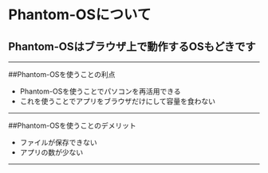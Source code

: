 # Phantom-OSについて
## Phantom-OSはブラウザ上で動作するOSもどきです

---
##Phantom-OSを使うことの利点

- Phantom-OSを使うことでパソコンを再活用できる
- これを使うことでアプリをブラウザだけにして容量を食わない

---

##Phantom-OSを使うことのデメリット

- ファイルが保存できない
- アプリの数が少ない

---

